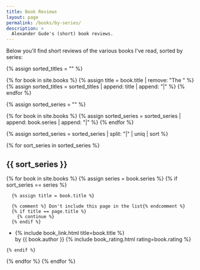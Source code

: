 ```yaml
---
title: Book Reviews
layout: page
permalink: /books/by-series/
description: >
  Alexander Gude's (short) book reviews.
---
```


Below you'll find short reviews of the various books I've read, sorted by
series:

{% assign sorted_titles = "" %}

{% for book in site.books %}
  {% assign title = book.title | remove: "The " %}
  {% assign sorted_titles = sorted_titles | append: title | append: "|" %}
{% endfor %}

{% assign sorted_series = "" %}

{% for book in site.books %}
  {% assign sorted_series = sorted_series | append: book.series | append: "|" %}
{% endfor %}

{% assign sorted_series = sorted_series | split: "|" | uniq | sort %}

{% for sort_series in sorted_series %}
<h2 class="book-series-headline">{{ sort_series }}</h2>
  {% for book in site.books %}
    {% assign series = book.series %}
    {% if sort_series == series %}

      {% assign title = book.title %}

      {% comment %} Don't include this page in the list{% endcomment %}
      {% if title == page.title %}
        {% continue %}
      {% endif %}

<ul>
<li>
      {% include book_link.html title=book.title %}
<br>
<span clas="by-author">
by
<span clas="author-name">
    {{ book.author }}
</span>
</span>
      {% include book_rating.html rating=book.rating %}
</li>
</ul>

    {% endif %}
  {% endfor %}
{% endfor %}
